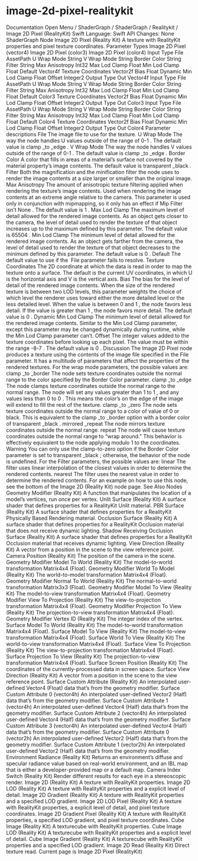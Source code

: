 # image-2d-pixel-realitykit
 Documentation 
 Open Menu 
/
 ShaderGraph 
/
ShaderGraph
/
 Realitykit 
/
 Image 2D Pixel (RealityKit) 
Swift
Language: 
Swift
 API Changes: 
None
ShaderGraph Node
Image 2D Pixel (Reality
Kit)
A texture with RealityKit properties and pixel texture coordinates.
Parameter Types
 Image 2D Pixel (vector4) 
 Image 2D Pixel (color3) 
 Image 2D Pixel (color4) 
Input
Type
File
AssetPath
U Wrap Mode
String
V Wrap Mode
String
Border Color
String
Filter
String
Max Anisotropy
Int32
Max Lod Clamp
Float
Min Lod Clamp
Float
Default
Vector4f
Texture Coordinates
Vector2f
Bias
Float
Dynamic Min Lod Clamp
Float
Offset
Integer2
Output
Type
Out
Vector4f
Input
Type
File
AssetPath
U Wrap Mode
String
V Wrap Mode
String
Border Color
String
Filter
String
Max Anisotropy
Int32
Max Lod Clamp
Float
Min Lod Clamp
Float
Default
Color3
Texture Coordinates
Vector2f
Bias
Float
Dynamic Min Lod Clamp
Float
Offset
Integer2
Output
Type
Out
Color3
Input
Type
File
AssetPath
U Wrap Mode
String
V Wrap Mode
String
Border Color
String
Filter
String
Max Anisotropy
Int32
Max Lod Clamp
Float
Min Lod Clamp
Float
Default
Color4
Texture Coordinates
Vector2f
Bias
Float
Dynamic Min Lod Clamp
Float
Offset
Integer2
Output
Type
Out
Color4
Parameter descriptions
File
The image file to use for the texture.
U Wrap Mode
The way the node handles 
U
 values outside of the range of 
0-1
. The default value is 
clamp
_to
_edge
.
V Wrap Mode
The way the node handles 
V
 values outside of the range of 
0-1
. The default value is 
clamp
_to
_edge
.
Border Color
A color that fills in areas of a material’s surface not covered by the material property’s image contents. The default value is 
transparent
_black
.
Filter
Both the magnification and the minification filter the node uses to render the image contents at a size larger or smaller than the original image.
Max Anisotropy
The amount of anisotropic texture filtering applied when rendering the texture’s image contents. Used when rendering the image contents at an extreme angle relative to the camera. This parameter is used only in conjunction with mipmapping, so it only has an effect if 
Mip Filter
 isn’t 
None
. The default value is 
1
.
Max Lod Clamp
The maximum level of detail allowed for the rendered image contents. As an object gets closer to the camera, the level of detail used to render the texture of that object increases up to the maximum defined by this parameter. The default value is 
65504
.
Min Lod Clamp
The minimum level of detail allowed for the rendered image contents. As an object gets farther from the camera, the level of detail used to render the texture of that object decreases to the minimum defined by this parameter. The default value is 
0
.
Default
The default value to use if the ​
File​
 parameter fails to resolve.
Texture Coordinates
The 2D coordinate at which the data is read in order to map the texture onto a surface. The default is the current 
UV
 coordinates, in which 
U
 is the horizontal axis and 
V
 is the vertical axis.
Bias
The bias for the level of detail of the rendered image contents. When the size of the rendered texture is between two LOD levels, this parameter weights the choice of which level the renderer uses toward either the more detailed level or the less detailed level. When the value is between 
0
 and 
1
, the node favors less detail. If the value is greater than 
1
, the node favors more detail. The default value is 
0
.
Dynamic Min Lod Clamp
The minimum level of detail allowed for the rendered image contents. Similar to the 
Min Lod Clamp
 parameter, except this parameter may be changed dynamically during runtime, while the 
Min Lod Clamp
 parameter can’t.
Offset
The integer values added to the texture coordinates before looking up each pixel. The value must be within the range 
-8-7
. The default value is 
0
.
Discussion
The Image 2D Pixel node produces a texture using the contents of the image file specified in the 
File
 parameter. It has a multitude of parameters that affect the properties of the rendered textures.
For the wrap mode parameters, the possible values are:
clamp
_to
_border
The node sets texture coordinates outside the normal range to the color specified by the 
Border Color
 parameter.
clamp
_to
_edge
The node clamps texture coordinates outside the normal range to the normal range. The node will set any values greater than 
1
 to 
1
, and any values less than 
0
 to 
0
. This means the color’s on the edge of the image will extend to fill the rest of the texture.
clamp
_to
_zero
The node sets texture coordinates outside the normal range to a color of value of 
0
 or black. This is equivalent to the 
clamp
_to
_border
 option with a border color of 
transparent
_black
.
mirrored
_repeat
The node mirrors texture coordinates outside the normal range.
repeat
The node will cause texture coordinates outside the normal range to “wrap around.” This behavior is effectively equivalent to the node applying modulo 1 to the coordinates.
Warning
You can only use the clamp-to-zero option if the 
Border Color
 parameter is set to 
transparent
_black
; otherwise, the behavior of the node is undefined.
For the 
Filter
 parameters, the possible values are:
linear
The filter uses linear interpolation of the closest values in order to determine the rendered contents.
nearest
The filter uses the nearest value in order to determine the rendered contents.
For an example on how to use this node, see the bottom of the 
Image 2D (Reality
Kit)
 node page.
See Also
Nodes
Geometry Modifier (Reality
Kit)
A function that manipulates the location of a model’s vertices, run once per vertex.
Unlit Surface (Reality
Kit)
A surface shader that defines properties for a RealityKit Unlit material.
PBR Surface (Reality
Kit)
A surface shader that defines properties for a RealityKit Physically Based Rendering material.
Occlusion Surface (Reality
Kit)
A surface shader that defines properties for a RealityKit Occlusion material that does not receive dynamic lighting.
Shadow Receiving Occlusion Surface (Reality
Kit)
A surface shader that defines properties for a RealityKit Occlusion material that receives dynamic lighting.
View Direction (Reality
Kit)
A vector from a position in the scene to the view reference point.
Camera Position (Reality
Kit)
The position of the camera in the scene.
Geometry Modifier Model To World (Reality
Kit)
The model-to-world transformation Matrix4x4 (Float).
Geometry Modifier World To Model (Reality
Kit)
The world-to-model transformation Matrix4x4 (Float).
Geometry Modifier Normal To World (Reality
Kit)
The normal-to-world transformation Matrix3x3 (Float).
Geometry Modifier Model To View (Reality
Kit)
The model-to-view transformation Matrix4x4 (Float).
Geometry Modifier View To Projection (Reality
Kit)
The view-to-projection transformation Matrix4x4 (Float).
Geometry Modifier Projection To View (Reality
Kit)
The projection-to-view transformation Matrix4x4 (Float).
Geometry Modifier Vertex ID (Reality
Kit)
The integer index of the vertex.
Surface Model To World (Reality
Kit)
The model-to-world transformation Matrix4x4 (Float).
Surface Model To View (Reality
Kit)
The model-to-view transformation Matrix4x4 (Float).
Surface World To View (Reality
Kit)
The world-to-view transformation Matrix4x4 (Float).
Surface View To Projection (Reality
Kit)
The view-to-projection transformation Matrix4x4 (Float).
Surface Projection To View (Reality
Kit)
The projection-to-view transformation Matrix4x4 (Float).
Surface Screen Position (Reality
Kit)
The coordinates of the currently-processed data in screen space.
Surface View Direction (Reality
Kit)
A vector from a position in the scene to the view reference point.
Surface Custom Attribute (Reality
Kit)
An interpolated user-defined Vector4 (Float) data that’s from the geometry modifier.
Surface Custom Attribute 0 (vector4h)
An interpolated user-defined Vector2 (Half) data that’s from the geometry modifier.
Surface Custom Attribute 1 (vector4h)
An interpolated user-defined Vector4 (Half) data that’s from the geometry modifier.
Surface Custom Attribute 2 (vector4h)
An interpolated user-defined Vector4 (Half) data that’s from the geometry modifier.
Surface Custom Attribute 3 (vector4h)
An interpolated user-defined Vector4 (Half) data that’s from the geometry modifier.
Surface Custom Attribute 0 (vector2h)
An interpolated user-defined Vector2 (Half) data that’s from the geometry modifier.
Surface Custom Attribute 1 (vector2h)
An interpolated user-defined Vector2 (Half) data that’s from the geometry modifier.
Environment Radiance (Reality
Kit)
Returns an environment’s diffuse and specular radiance value based on real-world environment, and an IBL map that is either a developer-provided map or a default map.
Camera Index Switch (Reality
Kit)
Render different results for each eye in a stereoscopic render.
Image 2D (Reality
Kit)
A texture with RealityKit properties.
Image 2D LOD (Reality
Kit)
A texture with RealityKit properties and a explicit level of detail.
Image 2D Gradient (Reality
Kit)
A texture with RealityKit properties and a specified LOD gradient.
Image 2D LOD Pixel (Reality
Kit)
A texture with RealityKit properties, a explicit level of detail, and pixel texture coordinates.
Image 2D Gradient Pixel (Reality
Kit)
A texture with RealityKit properties, a specified LOD gradient, and pixel texture coordinates.
Cube Image (Reality
Kit)
A texturecube with RealityKit properties.
Cube Image LOD (Reality
Kit)
A texturecube with RealityKit properties and a explicit level of detail.
Cube Image Gradient (Reality
Kit)
A texturecube with RealityKit properties and a specified LOD gradient.
Image 2D Read (Reality
Kit)
Direct texture read.
 Current page is Image 2D Pixel (RealityKit) 